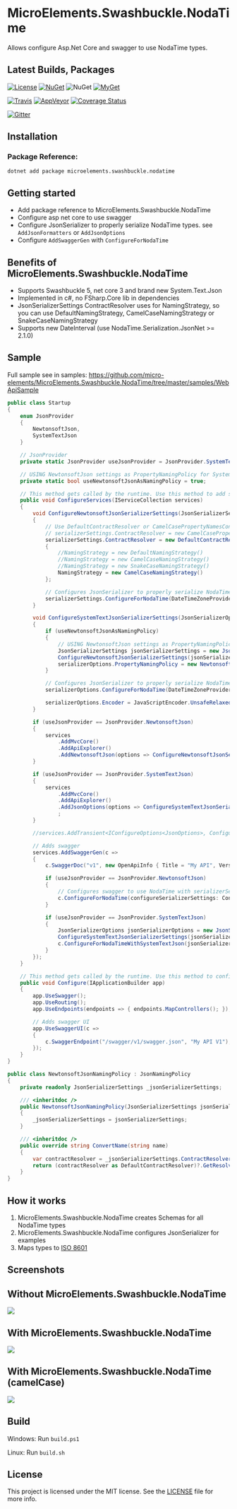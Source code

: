 # MicroElements.Swashbuckle.NodaTime
Allows configure Asp.Net Core and swagger to use NodaTime types.

## Latest Builds, Packages
[![License](http://img.shields.io/:license-mit-blue.svg)](https://raw.githubusercontent.com/micro-elements/MicroElements.Swashbuckle.NodaTime/master/LICENSE)
[![NuGet](https://img.shields.io/nuget/v/MicroElements.Swashbuckle.NodaTime.svg)](https://www.nuget.org/packages/MicroElements.Swashbuckle.NodaTime)
![NuGet](https://img.shields.io/nuget/dt/MicroElements.Swashbuckle.NodaTime.svg)
[![MyGet](https://img.shields.io/myget/micro-elements/v/MicroElements.Swashbuckle.NodaTime.svg)](https://www.myget.org/feed/micro-elements/package/nuget/MicroElements.Swashbuckle.NodaTime)

[![Travis](https://img.shields.io/travis/micro-elements/MicroElements.Swashbuckle.NodaTime/master.svg?logo=travis)](https://travis-ci.org/micro-elements/MicroElements.Swashbuckle.NodaTime)
[![AppVeyor](https://img.shields.io/appveyor/ci/micro-elements/microelements-swashbuckle-nodatime.svg?logo=appveyor)](https://ci.appveyor.com/project/micro-elements/microelements-swashbuckle-nodatime)
[![Coverage Status](https://img.shields.io/coveralls/micro-elements/MicroElements.Swashbuckle.NodaTime.svg)](https://coveralls.io/r/micro-elements/MicroElements.Swashbuckle.NodaTime)

[![Gitter](https://img.shields.io/gitter/room/micro-elements/MicroElements.Swashbuckle.NodaTime.svg)](https://gitter.im/micro-elements/MicroElements.Swashbuckle.NodaTime)

## Installation

### Package Reference:

```
dotnet add package microelements.swashbuckle.nodatime
```

## Getting started
- Add package reference to MicroElements.Swashbuckle.NodaTime
- Configure asp net core to use swagger
- Configure JsonSerializer to properly serialize NodaTime types. see `AddJsonFormatters` or `AddJsonOptions`
- Configure `AddSwaggerGen` with `ConfigureForNodaTime`

## Benefits of MicroElements.Swashbuckle.NodaTime
- Supports Swashbuckle 5, net core 3 and brand new System.Text.Json
- Implemented in c#, no FSharp.Core lib in dependencies
- JsonSerializerSettings ContractResolver uses for NamingStrategy, so you can use DefaultNamingStrategy, CamelCaseNamingStrategy or SnakeCaseNamingStrategy
- Supports new DateInterval (use NodaTime.Serialization.JsonNet >= 2.1.0)

## Sample

Full sample see in samples: https://github.com/micro-elements/MicroElements.Swashbuckle.NodaTime/tree/master/samples/WebApiSample

```csharp
public class Startup
{
    enum JsonProvider
    {
        NewtonsoftJson,
        SystemTextJson
    }

    // JsonProvider
    private static JsonProvider useJsonProvider = JsonProvider.SystemTextJson;

    // USING NewtonsoftJson settings as PropertyNamingPolicy for System.Text.Json
    private static bool useNewtonsoftJsonAsNamingPolicy = true;

    // This method gets called by the runtime. Use this method to add services to the container.
    public void ConfigureServices(IServiceCollection services)
    {
        void ConfigureNewtonsoftJsonSerializerSettings(JsonSerializerSettings serializerSettings)
        {
            // Use DefaultContractResolver or CamelCasePropertyNamesContractResolver;
            // serializerSettings.ContractResolver = new CamelCasePropertyNamesContractResolver();
            serializerSettings.ContractResolver = new DefaultContractResolver()
            {
                //NamingStrategy = new DefaultNamingStrategy()
                //NamingStrategy = new CamelCaseNamingStrategy()
                //NamingStrategy = new SnakeCaseNamingStrategy()
                NamingStrategy = new CamelCaseNamingStrategy()
            };

            // Configures JsonSerializer to properly serialize NodaTime types.
            serializerSettings.ConfigureForNodaTime(DateTimeZoneProviders.Tzdb);
        }

        void ConfigureSystemTextJsonSerializerSettings(JsonSerializerOptions serializerOptions)
        {
            if (useNewtonsoftJsonAsNamingPolicy)
            {
                // USING NewtonsoftJson settings as PropertyNamingPolicy for System.Text.Json
                JsonSerializerSettings jsonSerializerSettings = new JsonSerializerSettings();
                ConfigureNewtonsoftJsonSerializerSettings(jsonSerializerSettings);
                serializerOptions.PropertyNamingPolicy = new NewtonsoftJsonNamingPolicy(jsonSerializerSettings);
            }

            // Configures JsonSerializer to properly serialize NodaTime types.
            serializerOptions.ConfigureForNodaTime(DateTimeZoneProviders.Tzdb);

            serializerOptions.Encoder = JavaScriptEncoder.UnsafeRelaxedJsonEscaping;
        }

        if (useJsonProvider == JsonProvider.NewtonsoftJson)
        {
            services
                .AddMvcCore()
                .AddApiExplorer()
                .AddNewtonsoftJson(options => ConfigureNewtonsoftJsonSerializerSettings(options.SerializerSettings, shouldGenerateExamples: true));
        }

        if (useJsonProvider == JsonProvider.SystemTextJson)
        {
            services
                .AddMvcCore()
                .AddApiExplorer()
                .AddJsonOptions(options => ConfigureSystemTextJsonSerializerSettings(options.JsonSerializerOptions, shouldGenerateExamples: true))
                ;
        }

        //services.AddTransient<IConfigureOptions<JsonOptions>, ConfigureNewtonsoftJsonJsonNamingPolicy>();

        // Adds swagger
        services.AddSwaggerGen(c =>
        {
            c.SwaggerDoc("v1", new OpenApiInfo { Title = "My API", Version = "v1" });

            if (useJsonProvider == JsonProvider.NewtonsoftJson)
            {
                // Configures swagger to use NodaTime with serializerSettings.
                c.ConfigureForNodaTime(configureSerializerSettings: ConfigureNewtonsoftJsonSerializerSettings);
            }

            if (useJsonProvider == JsonProvider.SystemTextJson)
            {
                JsonSerializerOptions jsonSerializerOptions = new JsonSerializerOptions();
                ConfigureSystemTextJsonSerializerSettings(jsonSerializerOptions);
                c.ConfigureForNodaTimeWithSystemTextJson(jsonSerializerOptions);
            }
        });
    }

    // This method gets called by the runtime. Use this method to configure the HTTP request pipeline.
    public void Configure(IApplicationBuilder app)
    {
        app.UseSwagger();
        app.UseRouting();
        app.UseEndpoints(endpoints => { endpoints.MapControllers(); });

        // Adds swagger UI
        app.UseSwaggerUI(c =>
        {
            c.SwaggerEndpoint("/swagger/v1/swagger.json", "My API V1");
        });
    }
}

public class NewtonsoftJsonNamingPolicy : JsonNamingPolicy
{
    private readonly JsonSerializerSettings _jsonSerializerSettings;

    /// <inheritdoc />
    public NewtonsoftJsonNamingPolicy(JsonSerializerSettings jsonSerializerSettings)
    {
        _jsonSerializerSettings = jsonSerializerSettings;
    }

    /// <inheritdoc />
    public override string ConvertName(string name)
    {
        var contractResolver = _jsonSerializerSettings.ContractResolver;
        return (contractResolver as DefaultContractResolver)?.GetResolvedPropertyName(name) ?? name;
    }
}

```

## How it works
1. MicroElements.Swashbuckle.NodaTime creates Schemas for all NodaTime types
2. MicroElements.Swashbuckle.NodaTime configures JsonSerializer for examples
3. Maps types to [ISO 8601]

## Screenshots

## Without MicroElements.Swashbuckle.NodaTime
![](https://raw.githubusercontent.com/micro-elements/MicroElements.Swashbuckle.NodaTime/master/images/NodaTime0.png)

## With MicroElements.Swashbuckle.NodaTime
![](https://raw.githubusercontent.com/micro-elements/MicroElements.Swashbuckle.NodaTime/master/images/NodaTime1.png)

## With MicroElements.Swashbuckle.NodaTime (camelCase)
![](https://raw.githubusercontent.com/micro-elements/MicroElements.Swashbuckle.NodaTime/master/images/NodaTime2.png)

## Build
Windows: Run `build.ps1`

Linux: Run `build.sh`

## License
This project is licensed under the MIT license. See the [LICENSE] file for more info.

[LICENSE]: https://raw.githubusercontent.com/micro-elements/MicroElements.Swashbuckle.NodaTime/master/LICENSE
[ISO 8601]: https://xml2rfc.tools.ietf.org/public/rfc/html/rfc3339.html#anchor14
